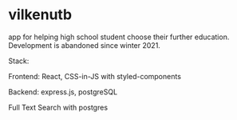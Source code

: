 # vilkenutb
app for helping high school student choose their further education. Development is abandoned since winter 2021.

Stack:

Frontend: React, CSS-in-JS with styled-components

Backend: express.js, postgreSQL

Full Text Search with postgres

